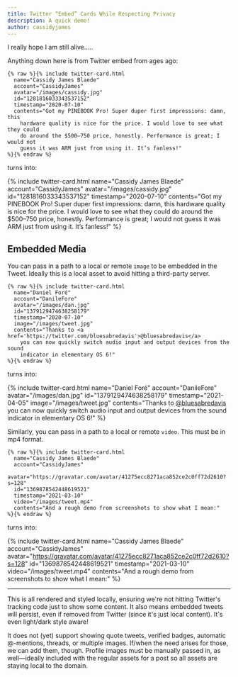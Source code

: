 ```yaml
---
title: Twitter “Embed” Cards While Respecting Privacy
description: A quick demo!
author: cassidyjames
---
```


I really hope I am still alive.....

Anything down here is from Twitter embed from ages ago:

```liquid
{% raw %}{% include twitter-card.html
  name="Cassidy James Blaede"
  account="CassidyJames"
  avatar="/images/cassidy.jpg"
  id="1281816033343537152"
  timestamp="2020-07-10"
  contents="Got my PINEBOOK Pro! Super duper first impressions: damn, this
    hardware quality is nice for the price. I would love to see what they could
    do around the $500–750 price, honestly. Performance is great; I would not
    guess it was ARM just from using it. It’s fanless!"
%}{% endraw %}
```

turns into:

{% include twitter-card.html
  name="Cassidy James Blaede"
  account="CassidyJames"
  avatar="/images/cassidy.jpg"
  id="1281816033343537152"
  timestamp="2020-07-10"
  contents="Got my PINEBOOK Pro! Super duper first impressions: damn, this
    hardware quality is nice for the price. I would love to see what they could
    do around the $500–750 price, honestly. Performance is great; I would not
    guess it was ARM just from using it. It’s fanless!"
%}

## Embedded Media

You can pass in a path to a local or remote `image` to be embedded in the Tweet. Ideally this is a local asset to avoid hitting a third-party server.

```liquid
{% raw %}{% include twitter-card.html
  name="Daniel Foré"
  account="DanileFore"
  avatar="/images/dan.jpg"
  id="1379129474638258179"
  timestamp="2020-07-10"
  image="/images/tweet.jpg"
  contents="Thanks to <a href='https://twitter.com/bluesabredavis'>@bluesabredavis</a>
    you can now quickly switch audio input and output devices from the sound
    indicator in elementary OS 6!"
%}{% endraw %}
```

turns into:

{% include twitter-card.html
  name="Daniel Foré"
  account="DanileFore"
  avatar="/images/dan.jpg"
  id="1379129474638258179"
  timestamp="2021-04-05"
  image="/images/tweet.jpg"
  contents="Thanks to <a href='https://twitter.com/bluesabredavis'>@bluesabredavis</a>
    you can now quickly switch audio input and output devices from the sound
    indicator in elementary OS 6!"
%}

Similarly, you can pass in a path to a local or remote `video`. This must be in mp4 format.


```liquid
{% raw %}{% include twitter-card.html
  name="Cassidy James Blaede"
  account="CassidyJames"
  avatar="https://gravatar.com/avatar/41275ecc8271aca852ce2c0ff72d2610?s=128"
  id="1369878542448619521"
  timestamp="2021-03-10"
  video="/images/tweet.mp4"
  contents="And a rough demo from screenshots to show what I mean:"
%}{% endraw %}
```

turns into:

{% include twitter-card.html
  name="Cassidy James Blaede"
  account="CassidyJames"
  avatar="https://gravatar.com/avatar/41275ecc8271aca852ce2c0ff72d2610?s=128"
  id="1369878542448619521"
  timestamp="2021-03-10"
  video="/images/tweet.mp4"
  contents="And a rough demo from screenshots to show what I mean:"
%}

---

This is all rendered and styled locally, ensuring we're not hitting Twitter's tracking code just to show some content. It also means embedded tweets will persist, even if removed from Twitter (since it's just local content). It's even light/dark style aware!

It does not (yet) support showing quote tweets, verified badges, automatic @-mentions, threads, or multiple images. If/when the need arises for those, we can add them, though. Profile images must be manually passed in, as well—ideally included with the regular assets for a post so all assets are staying local to the domain.
